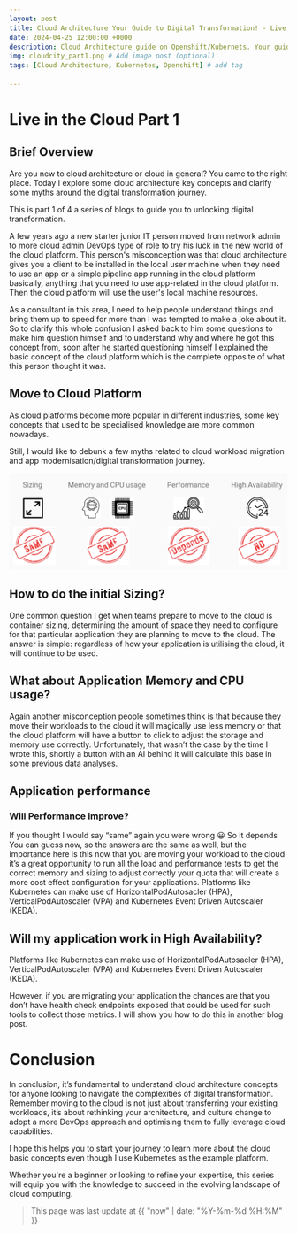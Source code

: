 ```yaml
---
layout: post
title: Cloud Architecture Your Guide to Digital Transformation! - Live in the Cloud Part 1!
date: 2024-04-25 12:00:00 +0000
description: Cloud Architecture guide on Openshift/Kubernets. Your guide to unlocking digital transformation # Add post description (optional)
img: cloudcity_part1.png # Add image post (optional)
tags: [Cloud Architecture, Kubernetes, Openshift] # add tag

---
```


# Live in the Cloud Part 1

## Brief Overview

Are you new to cloud architecture or cloud in general? You came to the right place. Today I explore some cloud architecture key concepts and clarify some myths around the digital transformation journey.

This is part 1 of 4 a series of blogs to guide you to unlocking digital transformation.
<!--more-->

A few years ago a new starter junior IT person moved from network admin to more cloud admin DevOps type of role to try his luck in the new world of the cloud platform. This person's misconception was that cloud architecture gives you a client to be installed in the local user machine when they need to use an app or a simple pipeline app running in the cloud platform basically, anything that you need to use app-related in the cloud platform. Then the cloud platform will use the user's local machine resources.  

As a consultant in this area, I need to help people understand things and bring them up to speed for more than I was tempted to make a joke about it. So to clarify this whole confusion I asked back to him some questions to make him question himself and to understand why and where he got this concept from, soon after he started questioning himself I explained the basic concept of the cloud platform which is the complete opposite of what this person thought it was. 

## Move to Cloud Platform

As cloud platforms become more popular in different industries, some key concepts that used to be specialised knowledge are more common nowadays.

Still, I would like to debunk a few myths related to cloud workload migration and app modernisation/digital transformation journey.

<img src="../assets/img/myths.png">

## How to do the initial Sizing?

One common question I get when teams prepare to move to the cloud is container sizing, determining the amount of space they need to configure for that particular application they are planning to move to the cloud. The answer is simple: regardless of how your application is utilising the cloud, it will continue to be used.

## What about Application Memory and CPU usage?

Again another misconception people sometimes think is that because they move their workloads to the cloud it will magically use less memory or that the cloud platform will have a button to click to adjust the storage and memory use correctly. Unfortunately, that wasn’t the case by the time I wrote this, shortly a button with an AI behind it will calculate this base in some previous data analyses. 

## Application performance

### Will Performance improve?

If you thought I would say “same” again you were wrong 😀 So it depends You can guess now, so the answers are the same as well, but the importance here is this now that you are moving your workload to the cloud it’s a great opportunity to run all the load and performance tests to get the correct memory and sizing to adjust correctly your quota that will create a more cost effect configuration for your applications. Platforms like Kubernetes can make use of HorizontalPodAutosacler (HPA), VerticalPodAutoscaler (VPA) and Kubernetes Event Driven Autoscaler (KEDA).

## Will my application work in High Availability?

Platforms like Kubernetes can make use of HorizontalPodAutosacler (HPA), VerticalPodAutoscaler (VPA) and Kubernetes Event Driven Autoscaler (KEDA).

However, if you are migrating your application the chances are that you don’t have health check endpoints exposed that could be used for such tools to collect those metrics. I will show you how to do this in another blog post.

# Conclusion

In conclusion, it’s fundamental to understand cloud architecture concepts for anyone looking to navigate the complexities of digital transformation. Remember moving to the cloud is not just about transferring your existing workloads, it’s about rethinking your architecture, and culture change to adopt a more DevOps approach and optimising them to fully leverage cloud capabilities.

I hope this helps you to start your journey to learn more about the cloud basic concepts even though I use Kubernetes as the example platform. 

Whether you're a beginner or looking to refine your expertise, this series will equip you with the knowledge to succeed in the evolving landscape of cloud computing.



>This page was last update at {{ "now" | date: "%Y-%m-%d %H:%M" }} 


